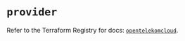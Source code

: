 # `provider`

Refer to the Terraform Registry for docs: [`opentelekomcloud`](https://registry.terraform.io/providers/opentelekomcloud/opentelekomcloud/1.36.0/docs).
